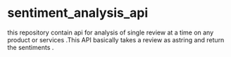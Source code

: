 # sentiment_analysis_api
this repository contain api for analysis of  single review at a time  on any product or services .This API basically takes a review as astring and return the sentiments .
